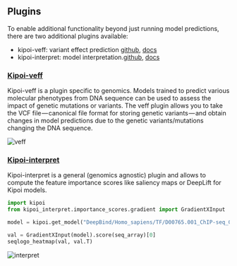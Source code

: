 ## Plugins

To enable additional functionality beyond just running model predictions, there are two additional plugins available:

- kipoi-veff: variant effect prediction [github](https://github.com/kipoi/kipoi-veff), [docs](https://kipoi.org/docs/veff)
- kipoi-interpret: model interpretation.[github](https://github.com/kipoi/kipoi-interpret), [docs](https://kipoi.org/docs/interpret)

### [Kipoi-veff](https://github.com/kipoi/kipoi-veff)

Kipoi-veff is a plugin specific to genomics. Models trained to predict various molecular phenotypes from DNA sequence can be used to assess the impact of genetic mutations or variants. The veff plugin allows you to take the VCF file — canonical file format for storing genetic variants — and obtain changes in model predictions due to the genetic variants/mutations changing the DNA sequence.

![veff](https://cdn-images-1.medium.com/max/1200/1*cm8Cq5uWnCXC_GNhUrQNKg.png)

### [Kipoi-interpret](https://github.com/kipoi/kipoi-veff)

Kipoi-interpret is a general (genomics agnostic) plugin and allows to compute the feature importance scores like saliency maps or DeepLift for Kipoi models.

```python
import kipoi
from kipoi_interpret.importance_scores.gradient import GradientXInput

model = kipoi.get_model("DeepBind/Homo_sapiens/TF/D00765.001_ChIP-seq_GATA1")

val = GradientXInput(model).score(seq_array)[0]
seqlogo_heatmap(val, val.T)
```

![interpret](https://cdn-images-1.medium.com/max/800/0*VWI94BzEZXRWc1Oe)

